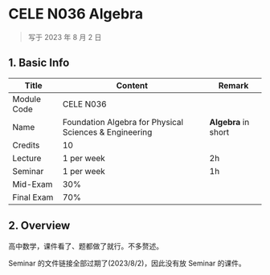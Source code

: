 # CELE N036 Algebra

>   写于 2023 年 8 月 2 日

## 1. Basic Info

| Title       | Content                                                | Remark               |
| ----------- | ------------------------------------------------------ | -------------------- |
| Module Code | CELE N036                                              |                      |
| Name        | Foundation Algebra for Physical Sciences & Engineering | **Algebra** in short |
| Credits     | 10                                                     |                      |
| Lecture     | 1 per week                                             | 2h                   |
| Seminar     | 1 per week                                             | 1h                   |
| Mid-Exam    | 30%                                                    |                      |
| Final Exam  | 70%                                                    |                      |

## 2. Overview

高中数学，课件看了、题都做了就行。不多赘述。

Seminar 的文件链接全部过期了(2023/8/2)，因此没有放 Seminar 的课件。

